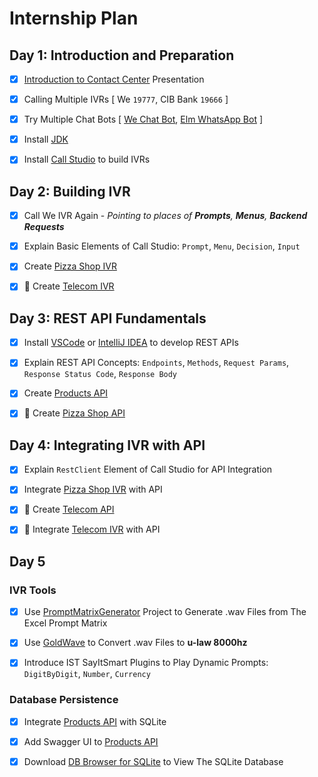 # Internship Plan

## Day 1: Introduction and Preparation

- [x] [Introduction to Contact Center](./Slides/Introduction%20to%20Contact%20Center.pptx) Presentation

- [x] Calling Multiple IVRs [ We `19777`, CIB Bank `19666` ]

- [x] Try Multiple Chat Bots [ [We Chat Bot](https://te.eg/wps/portal/te/Personal), [Elm WhatsApp Bot](https://wa.me/966920000356) ]

- [x] Install [JDK](https://download.oracle.com/otn/java/jdk/8u461-b11/68ce765258164726922591683c51982c/jdk-8u461-windows-x64.exe?AuthParam=1754890059_d6d68a80f8210251e18a15f9ec3211bd)

- [x] Install [Call Studio](https://istnetworkscom-my.sharepoint.com/:u:/g/personal/mgheta_istnetworks_com/ESvt5z_2JV1InI4WM5NgcjAB8VTBY8ikGSf3ry-RMortPg) to build IVRs

## Day 2: Building IVR

- [x] Call We IVR Again - _Pointing to places of **Prompts**, **Menus**, **Backend Requests**_

- [x] Explain Basic Elements of Call Studio: `Prompt`, `Menu`, `Decision`, `Input`

- [x] Create [Pizza Shop IVR](./Projects/Project%200%20-%20Pizza%20Shop%20IVR.md)

- [x] :memo: Create [Telecom IVR](./Projects/Project%201%20-%20Telecom%20IVR.md)

## Day 3: REST API Fundamentals

- [x] Install [VSCode](https://code.visualstudio.com/download) or [IntelliJ IDEA](https://www.jetbrains.com/idea/download) to develop REST APIs

- [x] Explain REST API Concepts: `Endpoints`, `Methods`, `Request Params`, `Response Status Code`, `Response Body`

- [x] Create [Products API](./Projects/Products%20API/README.md)

- [x] :memo: Create [Pizza Shop API](./Projects/Pizza%20Shop%20API/README.md)

## Day 4: Integrating IVR with API

- [x] Explain `RestClient` Element of Call Studio for API Integration

- [x] Integrate [Pizza Shop IVR](./Projects/Pizza%20Shop%20IVR/README.md) with API

- [x] :memo: Create [Telecom API](./Projects/Telecom%20API/README.md)

- [x] :memo: Integrate [Telecom IVR](./Projects/Telecom%20IVR/README.md) with API

## Day 5

### IVR Tools

- [x] Use [PromptMatrixGenerator](https://github.com/moazmohamed20-ist/PromptMatrixGenerator) Project to Generate .wav Files from The Excel Prompt Matrix

- [x] Use [GoldWave](https://goldwave.com/download.php?file=gw) to Convert .wav Files to **u-law 8000hz**

- [x] Introduce IST SayItSmart Plugins to Play Dynamic Prompts: `DigitByDigit`, `Number`, `Currency`

### Database Persistence

- [x] Integrate [Products API](./Projects/Products%20API/README.md) with SQLite

- [x] Add Swagger UI to [Products API](./Projects/Products%20API/README.md)

- [x] Download [DB Browser for SQLite](https://github.com/sqlitebrowser/sqlitebrowser/releases/download/v3.13.1/DB.Browser.for.SQLite-v3.13.1-win64.zip) to View The SQLite Database
